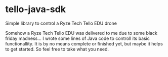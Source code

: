 # tello-java-sdk
Simple library to control a Ryze Tech Tello EDU drone

Somehow a Ryze Tech Tello EDU was delivered to me due to some black friday madness... 
I wrote some lines of Java code to controll its basic functionallity. It is by no means complete or finished yet, 
but maybe it helps to get started. So feel free to take what you need.
